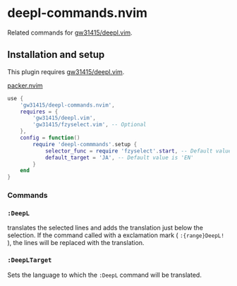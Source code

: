 # deepl-commands.nvim
Related commands for [gw31415/deepl.vim](https://github.com/gw31415/deepl.vim).

## Installation and setup
This plugin requires [gw31415/deepl.vim](https://github.com/gw31415/deepl.vim).

[packer.nvim](wbthomason/packer.nvim)
```lua
use {
	'gw31415/deepl-commands.nvim',
	requires = {
		'gw31415/deepl.vim',
		'gw31415/fzyselect.vim', -- Optional
	},
	config = function()
		require 'deepl-commmands'.setup {
			selector_func = require 'fzyselect'.start, -- Default value is `vim.ui.select`
			default_target = 'JA', -- Default value is 'EN'
		}
	end
}
```

### Commands

### `:DeepL`
translates the selected lines and adds the translation just below the
selection. If the command called with a exclamation mark ( `:{range}DeepL!` ),
the lines will be replaced with the translation.

### `:DeepLTarget`
Sets the language to which the `:DeepL` command will be translated.

